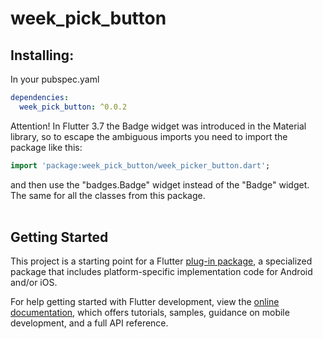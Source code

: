 # week_pick_button

## Installing:
In your pubspec.yaml
```yaml
dependencies:
  week_pick_button: ^0.0.2
```
Attention! In Flutter 3.7 the Badge widget was introduced in the Material library, so to escape the ambiguous imports you need to import the package like this:
```dart
import 'package:week_pick_button/week_picker_button.dart';
```
and then use the "badges.Badge" widget instead of the "Badge" widget. The same for all the classes from this package.
<br>
<br>

## Getting Started

This project is a starting point for a Flutter
[plug-in package](https://flutter.dev/developing-packages/),
a specialized package that includes platform-specific implementation code for
Android and/or iOS.

For help getting started with Flutter development, view the
[online documentation](https://flutter.dev/docs), which offers tutorials,
samples, guidance on mobile development, and a full API reference.

